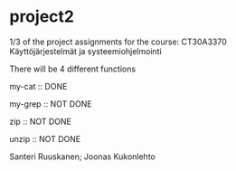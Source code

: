 # project2
1/3 of the project assignments for the course: CT30A3370 Käyttöjärjestelmät ja systeemiohjelmointi

There will be 4 different functions

my-cat :: DONE

my-grep :: NOT DONE

zip :: NOT DONE

unzip :: NOT DONE

Santeri Ruuskanen; Joonas Kukonlehto
